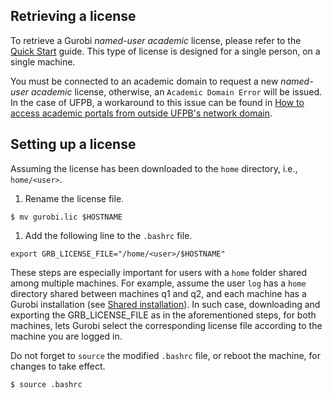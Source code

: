 ## Retrieving a license

To retrieve a Gurobi _named-user academic_  license, please refer to the [Quick Start](https://www.gurobi.com/wp-content/plugins/hd_documentations/documentation/10.0/quickstart_linux.pdf#page=10) guide. This type of license is designed for a single person, on a single machine.

You must be connected to an academic domain to request a new _named-user academic_ license, otherwise, an `Academic Domain Error` will be issued. In the case of UFPB, a workaround to this issue can be found in [How to access academic portals from outside UFPB's network domain](../hacks/Access-academic-portals.md).

## Setting up a license

Assuming the license has been downloaded to the `home` directory, i.e., `home/<user>`.

1. Rename the license file.
```
$ mv gurobi.lic $HOSTNAME
```

1. Add the following line to the `.bashrc` file.
```
export GRB_LICENSE_FILE="/home/<user>/$HOSTNAME"
```

These steps are especially important for users with a `home` folder shared among multiple machines. For example, assume the user `log` has a `home` directory shared between machines q1 and q2, and each machine has a Gurobi installation (see [Shared installation](shared-installation)). In such case, downloading and exporting the GRB_LICENSE_FILE as in the aforementioned steps, for both machines, lets Gurobi select the corresponding license file according to the machine you are logged in.

Do not forget to `source` the modified `.bashrc` file, or reboot the machine, for changes to take effect.
```
$ source .bashrc
```